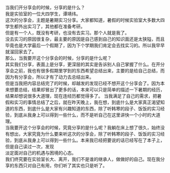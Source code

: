 当我们开分享会的时候，分享的是什么？  
我是实验室的一位大四学生，谭靖纬。  
这次的分享会，主题是暑期实习分享。大家都知道，暑假的时候实验室大多数大四学生都外出实习了，其他都在准备考研。  
但是有一个人，既没有考研，也没有去实习。那个人就是我了。  
没去实习的原因很复杂，最主要的原因是自己感到自己的知识面还是太狭隘，而且毕竟也是大学最后一个假期了，因为下个学期我们肯定会去找实习的。所以我早早就溜回家去了。  
那么，当我要开这个分享会的时候，分享的是什么呢？  
其实我们分享，表面上是分享，更深层的其实是告诉别人自己掌握了什么。在开分享会之前，我也有很多假期里学到的东西希望总结出来，主要的是给自己总结，而因为有分享会，所以才有了动力去总结出来。  
但是当我把内容总结完了的时候，却越发的发现已经不想开这个分享会了。因为本来想要总结，结果却冒出了更多的话，本来可以只是简单的描述一下暑期的经历，结果却想说很多大道理，现在连经历都觉得多了。
当我满足了自己的需求，把暑假和实习的事情总结了之后，就在昨天晚上，我在想，到底什么是大家真正渴望知道的东西，到底什么是大家有兴趣知道的东西，除了听韩寒的段子、饭饭的实习经验，到底从我身上可以得到一些什么，而不是听自己在这里讲快一个小时的大道理。  
当我要开这个分享会的时候，究竟分享的是什么呢？我躺在床上想了很久，始终没有想出，大家究竟为什么要来听这次的分享会，除了听韩寒的段子、饭饭的实习经验，到底从我身上可以得到一些什么。本来我已经把要说的话已经写在了本子上，但是自己读过一次，发现  
淡定面对自己的机遇与困境的心态。  
我们终究要在实验室长大、离开，我们不是谁的继承人，做做好的自己。现在我分享的东西只对自己有用，你们听了其实也只是听了。  